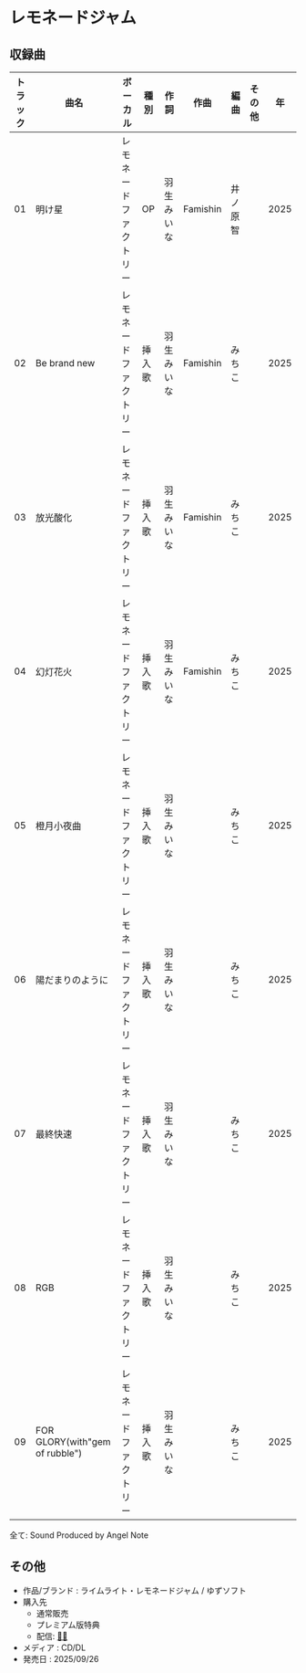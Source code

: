 # レモネードジャム

## 収録曲

| トラック | 曲名 | ボーカル | 種別 | 作詞 | 作曲 | 編曲 | その他 | 年 |
|---|---|---|---|---|---|---|---|---|
| 01 | 明け星 | レモネードファクトリー | OP | 羽生みいな | Famishin | 井ノ原 智 | | 2025 |
| 02 | Be brand new | レモネードファクトリー | 挿入歌 | 羽生みいな | Famishin | みちこ | | 2025 |
| 03 | 放光酸化 | レモネードファクトリー | 挿入歌 | 羽生みいな | Famishin | みちこ | | 2025 |
| 04 | 幻灯花火 | レモネードファクトリー | 挿入歌 | 羽生みいな | Famishin | みちこ | | 2025 |
| 05 | 橙月小夜曲 | レモネードファクトリー | 挿入歌 | 羽生みいな |  | みちこ | | 2025 |
| 06 | 陽だまりのように | レモネードファクトリー | 挿入歌 | 羽生みいな |  | みちこ | | 2025 |
| 07 | 最終快速 | レモネードファクトリー | 挿入歌 | 羽生みいな |  | みちこ | | 2025 |
| 08 | RGB | レモネードファクトリー | 挿入歌 | 羽生みいな |  | みちこ | | 2025 |
| 09 | FOR GLORY(with"gem of rubble") | レモネードファクトリー | 挿入歌 | 羽生みいな |  | みちこ | | 2025 |

全て: Sound Produced by Angel Note

## その他

- 作品/ブランド : ライムライト・レモネードジャム / ゆずソフト
- 購入先
    - 通常販売
    - プレミアム版特典
    - 配信: [🎵🔗](https://nex-tone.link/A00201738)
- メディア : CD/DL
- 発売日 : 2025/09/26
